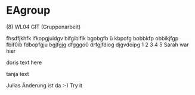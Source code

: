 # EAgroup
(8) WL04 GIT (Gruppenarbeit)

fhsdfjkhfk
ifkopgjuidgv
bifgibifik
bgobgfb ü
kbpofg
bobbkfp
obbikjfgp
fbif0ib
fdbopfgju
bgjfgjg
dfgggo0
drfgjfdiog
djgvdoipg
1
2
3
4
5
Sarah war hier

doris text here

tanja text

Julias Änderung ist da :-)
Try it

